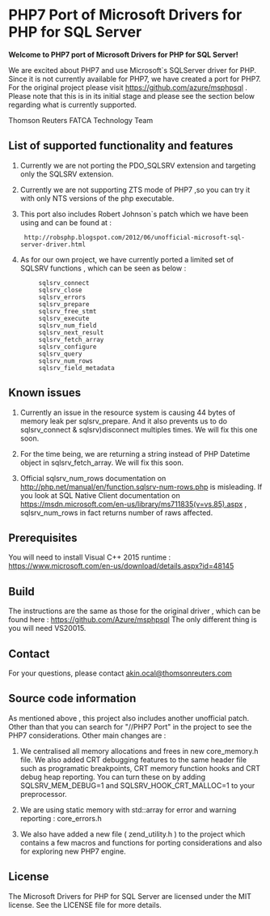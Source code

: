 # PHP7 Port of Microsoft Drivers for PHP for SQL Server

**Welcome to PHP7 port of Microsoft Drivers for PHP for SQL Server!**

We are excited about PHP7 and use Microsoft`s SQLServer driver for PHP. Since it is not currently available for PHP7, 
we have created a port for PHP7. For the original project please visit https://github.com/azure/msphpsql .
Please note that this is in its initial stage and please see the section below regarding what is currently supported.

Thomson Reuters FATCA Technology Team

## List of supported functionality and features

1. Currently we are not porting the PDO_SQLSRV extension and targeting only the SQLSRV extension.

2. Currently we are not supporting ZTS mode of PHP7 ,so you can try it with only NTS versions of the php executable.

3. This port also includes Robert Johnson`s patch which we have been using and can be found at :
	
		http://robsphp.blogspot.com/2012/06/unofficial-microsoft-sql-server-driver.html

4. As for our own project, we have currently ported a limited set of SQLSRV functions , which can be seen as below : 
				
			sqlsrv_connect
			sqlsrv_close
			sqlsrv_errors
			sqlsrv_prepare
			sqlsrv_free_stmt
			sqlsrv_execute
			sqlsrv_num_field
			sqlsrv_next_result
			sqlsrv_fetch_array
			sqlsrv_configure
			sqlsrv_query
			sqlsrv_num_rows
			sqlsrv_field_metadata
      
## Known issues

1. Currently an issue in the resource system is causing 44 bytes of memory leak per sqlsrv_prepare. And it also prevents us
to do sqlsrv_connect & sqlsrv)disconnect multiples times. We will fix this one soon.

2. For the time being, we are returning a string instead of PHP Datetime object in sqlsrv_fetch_array. We will fix this soon.

3. Official sqlsrv_num_rows documentation on http://php.net/manual/en/function.sqlsrv-num-rows.php is misleading.
   If you look at SQL Native Client documentation on https://msdn.microsoft.com/en-us/library/ms711835(v=vs.85).aspx 
   , sqlsrv_num_rows in fact returns number of raws affected.


## Prerequisites 

You will need to install Visual C++ 2015 runtime :
https://www.microsoft.com/en-us/download/details.aspx?id=48145

## Build

The instructions are the same as those for the original driver , which can be found here :
https://github.com/Azure/msphpsql
The only different thing is you will need VS20015.

## Contact
For your questions, please contact akin.ocal@thomsonreuters.com

## Source code information

As mentioned above , this project also includes another unofficial patch. Other than that you can search for "//PHP7 Port" in the project to see the PHP7 considerations.
Other main changes are :

1. We centralised all memory allocations and frees in new core_memory.h file. We also added CRT debugging features to the same header file such as programatic
   breakpoints, CRT memory function hooks and CRT debug heap reporting. You can turn these on by adding SQLSRV_MEM_DEBUG=1 and SQLSRV_HOOK_CRT_MALLOC=1 to your preprocessor.

2. We are using static memory with std::array for error and warning reporting : core_errors.h

3. We also have added a new file ( zend_utility.h ) to the project which contains a few macros and functions for porting considerations and also for exploring new PHP7 engine.

## License

The Microsoft Drivers for PHP for SQL Server are licensed under the MIT license.  See the LICENSE file for more details.
